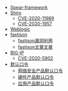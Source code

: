 * [Spear-framework]()
* [Shiro]()
	* [CVE-2020-11989](shiro/cve-2020-11989.md)
	* [CVE-2020-1957](shiro/cve-2020-1957.md)
* [Weblogic]()
* [fastjson](fastjson/)
  * [fastjson漏洞利用](fastjson/fastjson.md)
  * [fastjson文章文章](fastjson/paper.md)
* [BIG-IP]()
  * [CVE-2020-5902](big-ip/cve-2020-5902.md)
* [默认口令]()
  * [网络安全产品默认口令](default-pwd/security-products.md)
  * [硬件产品默认口令](default-pwd/hardware-products.md)
  * [应用产品默认口令](default-pwd/app-products.md)

